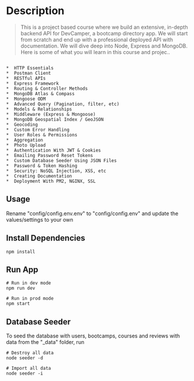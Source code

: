 # Description

> This is a project based course where we build an extensive, in-depth backend API for DevCamper, a bootcamp directory app. We will start from scratch and end up with a professional deployed API with documentation. We will dive deep into Node, Express and MongoDB. Here is some of what you will learn in this course and projec..
```

*  HTTP Essentials
*  Postman Client
*  RESTful APIs
*  Express Framework
*  Routing & Controller Methods
*  MongoDB Atlas & Compass
*  Mongoose ODM
*  Advanced Query (Pagination, filter, etc)
*  Models & Relationships
*  Middleware (Express & Mongoose)
*  MongoDB Geospatial Index / GeoJSON
*  Geocoding
*  Custom Error Handling
*  User Roles & Permissions
*  Aggregation
*  Photo Upload
*  Authentication With JWT & Cookies
*  Emailing Password Reset Tokens
*  Custom Database Seeder Using JSON Files
*  Password & Token Hashing
*  Security: NoSQL Injection, XSS, etc
*  Creating Documentation
*  Deployment With PM2, NGINX, SSL

```


## Usage

Rename "config/config.env.env" to "config/config.env" and update the values/settings to your own

## Install Dependencies

```
npm install
```

## Run App

```
# Run in dev mode
npm run dev

# Run in prod mode
npm start
```

## Database Seeder

To seed the database with users, bootcamps, courses and reviews with data from the "\_data" folder, run

```
# Destroy all data
node seeder -d

# Import all data
node seeder -i
```


